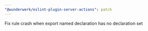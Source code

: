 ```yaml
---
"@wunderwerk/eslint-plugin-server-actions": patch
---
```


Fix rule crash when export named declaration has no declaration set
